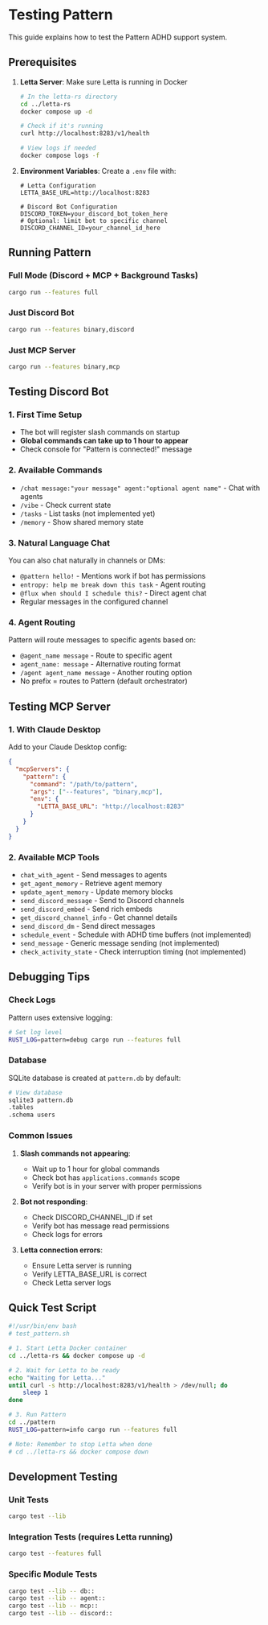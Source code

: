 # Testing Pattern

This guide explains how to test the Pattern ADHD support system.

## Prerequisites

1. **Letta Server**: Make sure Letta is running in Docker
   ```bash
   # In the letta-rs directory
   cd ../letta-rs
   docker compose up -d
   
   # Check if it's running
   curl http://localhost:8283/v1/health
   
   # View logs if needed
   docker compose logs -f
   ```

2. **Environment Variables**: Create a `.env` file with:
   ```env
   # Letta Configuration
   LETTA_BASE_URL=http://localhost:8283

   # Discord Bot Configuration
   DISCORD_TOKEN=your_discord_bot_token_here
   # Optional: limit bot to specific channel
   DISCORD_CHANNEL_ID=your_channel_id_here
   ```

## Running Pattern

### Full Mode (Discord + MCP + Background Tasks)
```bash
cargo run --features full
```

### Just Discord Bot
```bash
cargo run --features binary,discord
```

### Just MCP Server
```bash
cargo run --features binary,mcp
```

## Testing Discord Bot

### 1. First Time Setup
- The bot will register slash commands on startup
- **Global commands can take up to 1 hour to appear**
- Check console for "Pattern is connected!" message

### 2. Available Commands
- `/chat message:"your message" agent:"optional agent name"` - Chat with agents
- `/vibe` - Check current state
- `/tasks` - List tasks (not implemented yet)
- `/memory` - Show shared memory state

### 3. Natural Language Chat
You can also chat naturally in channels or DMs:
- `@pattern hello!` - Mentions work if bot has permissions
- `entropy: help me break down this task` - Agent routing
- `@flux when should I schedule this?` - Direct agent chat
- Regular messages in the configured channel

### 4. Agent Routing
Pattern will route messages to specific agents based on:
- `@agent_name message` - Route to specific agent
- `agent_name: message` - Alternative routing format
- `/agent agent_name message` - Another routing option
- No prefix = routes to Pattern (default orchestrator)

## Testing MCP Server

### 1. With Claude Desktop
Add to your Claude Desktop config:
```json
{
  "mcpServers": {
    "pattern": {
      "command": "/path/to/pattern",
      "args": ["--features", "binary,mcp"],
      "env": {
        "LETTA_BASE_URL": "http://localhost:8283"
      }
    }
  }
}
```

### 2. Available MCP Tools
- `chat_with_agent` - Send messages to agents
- `get_agent_memory` - Retrieve agent memory
- `update_agent_memory` - Update memory blocks
- `send_discord_message` - Send to Discord channels
- `send_discord_embed` - Send rich embeds
- `get_discord_channel_info` - Get channel details
- `send_discord_dm` - Send direct messages
- `schedule_event` - Schedule with ADHD time buffers (not implemented)
- `send_message` - Generic message sending (not implemented)
- `check_activity_state` - Check interruption timing (not implemented)

## Debugging Tips

### Check Logs
Pattern uses extensive logging:
```bash
# Set log level
RUST_LOG=pattern=debug cargo run --features full
```

### Database
SQLite database is created at `pattern.db` by default:
```bash
# View database
sqlite3 pattern.db
.tables
.schema users
```

### Common Issues

1. **Slash commands not appearing**: 
   - Wait up to 1 hour for global commands
   - Check bot has `applications.commands` scope
   - Verify bot is in your server with proper permissions

2. **Bot not responding**:
   - Check DISCORD_CHANNEL_ID if set
   - Verify bot has message read permissions
   - Check logs for errors

3. **Letta connection errors**:
   - Ensure Letta server is running
   - Verify LETTA_BASE_URL is correct
   - Check Letta server logs

## Quick Test Script

```bash
#!/usr/bin/env bash
# test_pattern.sh

# 1. Start Letta Docker container
cd ../letta-rs && docker compose up -d

# 2. Wait for Letta to be ready
echo "Waiting for Letta..."
until curl -s http://localhost:8283/v1/health > /dev/null; do
    sleep 1
done

# 3. Run Pattern
cd ../pattern
RUST_LOG=pattern=info cargo run --features full

# Note: Remember to stop Letta when done
# cd ../letta-rs && docker compose down
```

## Development Testing

### Unit Tests
```bash
cargo test --lib
```

### Integration Tests (requires Letta running)
```bash
cargo test --features full
```

### Specific Module Tests
```bash
cargo test --lib -- db::
cargo test --lib -- agent::
cargo test --lib -- mcp::
cargo test --lib -- discord::
```